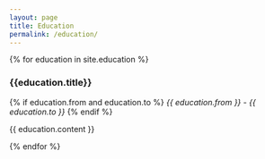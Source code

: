 ```yaml
---
layout: page
title: Education
permalink: /education/
---
```


{% for education in site.education %}
  <div class="education">
    <h3>{{education.title}}</h3>
    {% if education.from and education.to %}
      <i>{{ education.from }} - {{ education.to }}</i>
    {% endif %}
    <p>
        {{ education.content }}
    </p>
  </div>
{% endfor %}